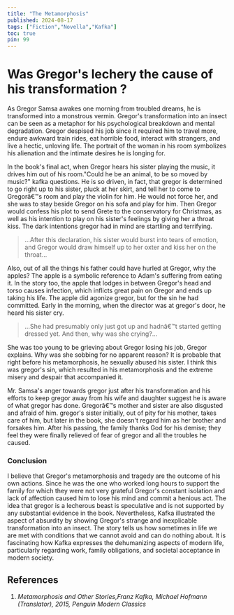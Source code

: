 ```yaml
---
title: "The Metamorphosis"
published: 2024-08-17
tags: ["Fiction","Novella","Kafka"]
toc: true
pin: 99
---
```




# Was Gregor's lechery the cause of his transformation ?

As Gregor Samsa awakes one morning from troubled dreams, he is transformed into a monstrous vermin. Gregor's transformation into an insect can be seen as a metaphor for his psychological breakdown and mental degradation. Gregor despised his job since it required him to travel more, endure awkward train rides, eat horrible food, interact with strangers, and live a hectic, unloving life. The portrait of the woman in his room symbolizes his alienation and the intimate desires he is longing for.

In the book's final act, when Gregor hears his sister playing the music, it drives him out of his room."Could he be an animal, to be so moved by music?" kafka questions. He is so driven, in fact, that gregor is determined to go right up to his sister, pluck at her skirt, and tell her to come to Gregorâ€™s room and play the violin for him. He would not force her, and she was to stay beside Gregor on his sofa and play for him. Then Gregor would confess his plot to send Grete to the conservatory for Christmas, as well as his intention to play on his sister's feelings by giving her a throat kiss. The dark intentions gregor had in mind are startling and terrifying.

>...After this declaration, his sister would burst into tears of emotion, and Gregor would draw himself up to her oxter and kiss her on the throat...

Also, out of all the things his father could have hurled at Gregor, why the apples? The apple is a symbolic reference to Adam's suffering from eating it. In the story too, the apple that lodges in between Gregor's head and torso causes infection, which inflicts great pain on Gregor and ends up taking his life. The apple did agonize gregor, but for the sin he had committed. Early in the morning, when the director was at gregor's door, he heard his sister cry.

>...She had presumably only just got up and hadnâ€™t started getting dressed yet. And then, why was she crying?...

She was too young to be grieving about Gregor losing his job, Gregor explains. Why was she sobbing for no apparent reason? It is probable that right before his metamorphosis, he sexually abused his sister. I think this was gregor's sin, which resulted in his metamorphosis and the extreme misery and despair that accompanied it.

Mr. Samsa's anger towards gregor just after his transformation and his efforts to keep gregor away from his wife and daughter suggest he is aware of what gregor has done. Gregorâ€™s mother and sister are also disgusted and afraid of him. gregor's sister initially, out of pity for his mother, takes care of him, but later in the book, she doesn't regard him as her brother and forsakes him. After his passing, the family thanks God for his demise; they feel they were finally relieved of fear of gregor and all the troubles he caused.

<!-- ![Dark mode](../_images/1-dark.jpeg) -->


### Conclusion

I believe that Gregor's metamorphosis and tragedy are the outcome of his own actions. Since he was the one who worked long hours to support the family for which they were not very grateful Gregor's constant isolation and lack of affection caused him to lose his mind and commit a henious act. The idea that gregor is a lecherous beast is speculative and is not supported by any substantial evidence in the book. Nevertheless, Kafka illustrated the aspect of absurdity by showing Gregor's strange and inexplicable transformation into an insect. The story tells us how sometimes in life we are met with conditions that we cannot avoid and can do nothing about. It is fascinating how Kafka expresses the dehumanizing aspects of modern life, particularly regarding work, family obligations, and societal acceptance in modern society.

## References
1. <i>Metamorphosis and Other Stories,Franz Kafka, Michael Hofmann (Translator), 2015, Penguin Modern Classics</i>